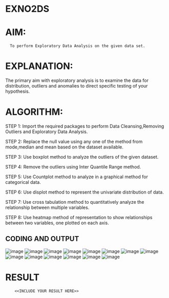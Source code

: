 # EXNO2DS
# AIM:
      To perform Exploratory Data Analysis on the given data set.
      
# EXPLANATION:
  The primary aim with exploratory analysis is to examine the data for distribution, outliers and anomalies to direct specific testing of your hypothesis.
  
# ALGORITHM:
STEP 1: Import the required packages to perform Data Cleansing,Removing Outliers and Exploratory Data Analysis.

STEP 2: Replace the null value using any one of the method from mode,median and mean based on the dataset available.

STEP 3: Use boxplot method to analyze the outliers of the given dataset.

STEP 4: Remove the outliers using Inter Quantile Range method.

STEP 5: Use Countplot method to analyze in a graphical method for categorical data.

STEP 6: Use displot method to represent the univariate distribution of data.

STEP 7: Use cross tabulation method to quantitatively analyze the relationship between multiple variables.

STEP 8: Use heatmap method of representation to show relationships between two variables, one plotted on each axis.

## CODING AND OUTPUT

![image](https://github.com/HariHaranLK/INTRO_TO_DS_LAB/assets/132996089/0c8df060-08fc-4b1f-8538-bb1fe118f35d)
![image](https://github.com/HariHaranLK/INTRO_TO_DS_LAB/assets/132996089/9e0a71e9-c65a-497a-8743-2914856c0d9f)
![image](https://github.com/HariHaranLK/INTRO_TO_DS_LAB/assets/132996089/b06f6657-2796-4372-95e2-5b26b9b936c5)
![image](https://github.com/HariHaranLK/INTRO_TO_DS_LAB/assets/132996089/d101c2fa-cb1b-401f-b56a-b79c293929fe)
![image](https://github.com/HariHaranLK/INTRO_TO_DS_LAB/assets/132996089/025a17aa-aae2-4e40-b7ef-a0159acab8ab)
![image](https://github.com/HariHaranLK/INTRO_TO_DS_LAB/assets/132996089/f02de810-fc92-4dce-82d8-11a0c2ca05b7)
![image](https://github.com/HariHaranLK/INTRO_TO_DS_LAB/assets/132996089/673af1c6-12f9-4c5e-a6dd-65fcfa49439d)
![image](https://github.com/HariHaranLK/INTRO_TO_DS_LAB/assets/132996089/04574183-cce0-4292-adc9-65f753d924a5)
![image](https://github.com/HariHaranLK/INTRO_TO_DS_LAB/assets/132996089/88fab71f-6637-40a1-b020-751dc47a5c72)
![image](https://github.com/HariHaranLK/INTRO_TO_DS_LAB/assets/132996089/bd519522-62f7-417c-8ec5-366a7b9a0d2d)
![image](https://github.com/HariHaranLK/INTRO_TO_DS_LAB/assets/132996089/43957225-e42c-4fe6-822e-2ac60940e9db)
![image](https://github.com/HariHaranLK/INTRO_TO_DS_LAB/assets/132996089/528b7ef2-14a8-4e23-a46a-f905b923157e)
![image](https://github.com/HariHaranLK/INTRO_TO_DS_LAB/assets/132996089/c3b02035-8487-447f-9e5e-1cd1686cf8ba)
![image](https://github.com/HariHaranLK/INTRO_TO_DS_LAB/assets/132996089/20ab0d92-403c-4467-a69c-ac0cace51c9c)

# RESULT
        <<INCLUDE YOUR RESULT HERE>>
